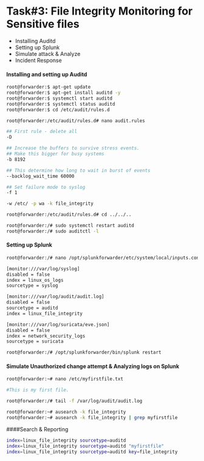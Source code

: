 # Task#3: File Integrity Monitoring for Sensitive files

- Installing Auditd
- Setting up Splunk
- Simulate attack & Analyze
- Incident Response

#### Installing and setting up Auditd

```sh
root@forwarder:$ apt-get update
root@forwarder:$ apt-get install auditd -y
root@forwarder:$ systemctl start auditd
root@forwarder:$ systemctl status auditd
root@forwarder:$ cd /etc/audit/rules.d
```

```sh
root@forwarder:/etc/audit/rules.d# nano audit.rules
```

```sh
## First rule - delete all
-D

## Increase the buffers to survive stress events.
## Make this bigger for busy systems
-b 8192

## This determine how long to wait in burst of events
--backlog_wait_time 60000

## Set failure mode to syslog
-f 1

-w /etc/ -p wa -k file_integrity
```

```sh
root@forwarder:/etc/audit/rules.d# cd ../../..
```

```sh
root@forwarder:/# sudo systemctl restart auditd
root@forwarder:/# sudo auditctl -l
```

#### Setting up Splunk

```sh
root@forwarder:/# nano /opt/splunkforwarder/etc/system/local/inputs.conf
```

```sh
[monitor:///var/log/syslog]
disabled = false
index = linux_os_logs
sourcetype = syslog

[monitor:///var/log/audit/audit.log]
disabled = false
sourcetype = auditd
index = linux_file_integrity

[monitor:///var/log/suricata/eve.json]
disabled = false
index = network_security_logs
sourcetype = suricata
```

```sh
root@forwarder:/# /opt/splunkforwarder/bin/splunk restart
```

#### Simulate Unauthorized change attempt & Analyzing logs on Splunk

```sh
root@forwarder:~# nano /etc/myfirstfile.txt

#This is my first file.
```

```sh
root@forwarder:/# tail -f /var/log/audit/audit.log
```

```sh
root@forwarder:~# ausearch -k file_integrity
root@forwarder:~# ausearch -k file_integrity | grep myfirstfile
```

####Search & Reporting

```sh
index=linux_file_integrity sourcetype=auditd
index=linux_file_integrity sourcetype=auditd "myfirstfile"
index=linux_file_integrity sourcetype=auditd key=file_integrity
```
